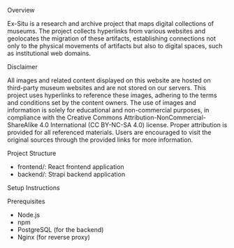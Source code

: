Overview

Ex-Situ is a research and archive project that maps digital collections of museums. The project collects hyperlinks from various websites and geolocates the migration of these artifacts, establishing connections not only to the physical movements of artifacts but also to digital spaces, such as institutional web domains.

Disclaimer

All images and related content displayed on this website are hosted on third-party museum websites and are not stored on our servers. This project uses hyperlinks to reference these images, adhering to the terms and conditions set by the content owners. The use of images and information is solely for educational and non-commercial purposes, in compliance with the Creative Commons Attribution-NonCommercial-ShareAlike 4.0 International (CC BY-NC-SA 4.0) license. Proper attribution is provided for all referenced materials. Users are encouraged to visit the original sources through the provided links for more information.


Project Structure

* frontend/: React frontend application
* backend/: Strapi backend application


Setup Instructions

Prerequisites
* Node.js
* npm
* PostgreSQL (for the backend)
* Nginx (for reverse proxy)
